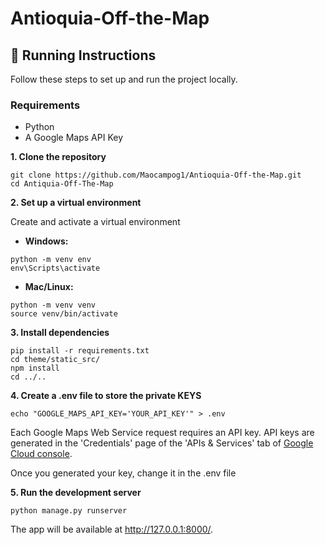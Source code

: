 # Antioquia-Off-the-Map

## 🚀 Running Instructions

Follow these steps to set up and run the project locally.

### Requirements
- Python
- A Google Maps API Key

**1. Clone the repository**

```
git clone https://github.com/Maocampog1/Antioquia-Off-the-Map.git
cd Antiquia-Off-The-Map
```

**2. Set up a virtual environment**

Create and activate a virtual environment

- **Windows:**

```
python -m venv env
env\Scripts\activate
```

- **Mac/Linux:**

```
python -m venv venv
source venv/bin/activate
```

**3. Install dependencies**

```
pip install -r requirements.txt
cd theme/static_src/
npm install
cd ../..
```

**4. Create a .env file to store the private KEYS**
```
echo "GOOGLE_MAPS_API_KEY='YOUR_API_KEY'" > .env
```

Each Google Maps Web Service request requires an API key. API keys
are generated in the 'Credentials' page of the 'APIs & Services' tab of [Google Cloud console](https://console.cloud.google.com/apis/credentials).

Once you generated your key, change it in the .env file

**5. Run the development server**

```
python manage.py runserver
```

The app will be available at http://127.0.0.1:8000/.
